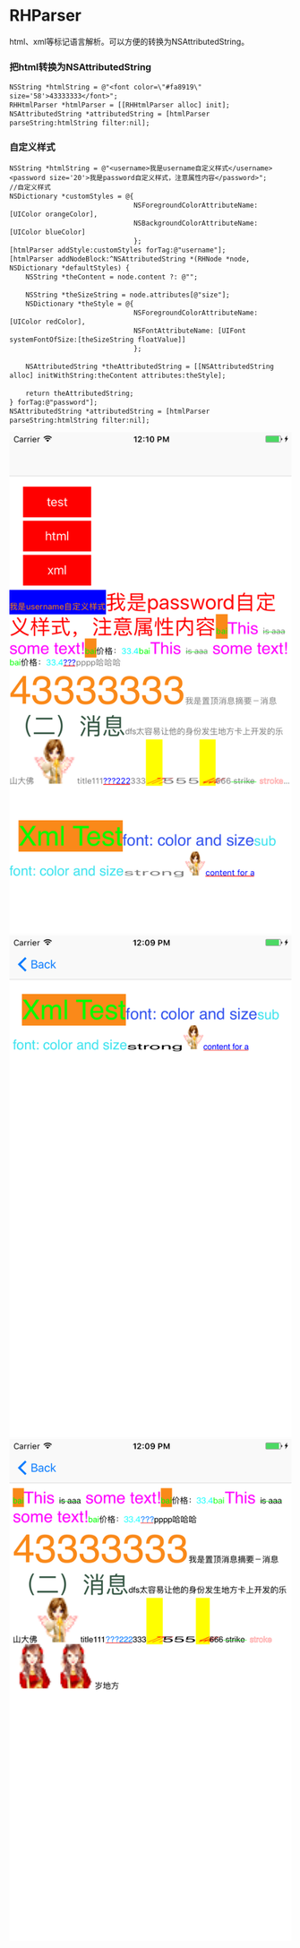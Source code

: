 # RHParser
html、xml等标记语言解析。可以方便的转换为NSAttributedString。

### 把html转换为NSAttributedString
	NSString *htmlString = @"<font color=\"#fa8919\" size='58'>43333333</font>";
	RHHtmlParser *htmlParser = [[RHHtmlParser alloc] init];
	NSAttributedString *attributedString = [htmlParser parseString:htmlString filter:nil];

### 自定义样式
	NSString *htmlString = @"<username>我是username自定义样式</username><password size='20'>我是password自定义样式，注意属性内容</password>";
	//自定义样式
	NSDictionary *customStyles = @{
                                   NSForegroundColorAttributeName: [UIColor orangeColor],
                                   NSBackgroundColorAttributeName: [UIColor blueColor]
                                   };
	[htmlParser addStyle:customStyles forTag:@"username"];
	[htmlParser addNodeBlock:^NSAttributedString *(RHNode *node, NSDictionary *defaultStyles) {
        NSString *theContent = node.content ?: @"";
        
        NSString *theSizeString = node.attributes[@"size"];
        NSDictionary *theStyle = @{
                                   NSForegroundColorAttributeName: [UIColor redColor],
                                   NSFontAttributeName: [UIFont systemFontOfSize:[theSizeString floatValue]]
                                   };
        
        NSAttributedString *theAttributedString = [[NSAttributedString alloc] initWithString:theContent attributes:theStyle];
        
        return theAttributedString;
    } forTag:@"password"];
	NSAttributedString *attributedString = [htmlParser parseString:htmlString filter:nil];


![0](resources/0.png "0")
![1](resources/1.png "1")
![2](resources/2.png "2")


